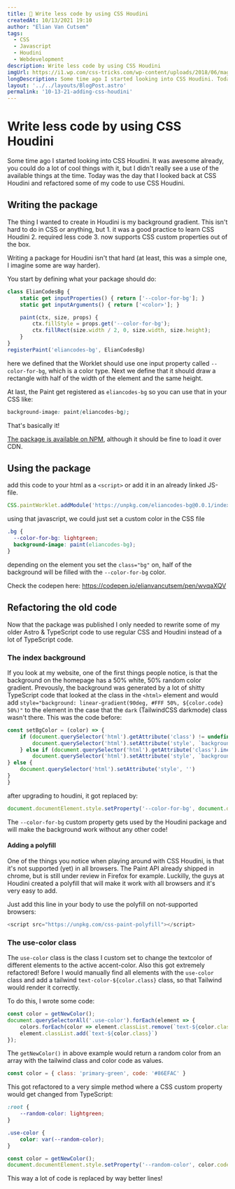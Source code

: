 ```yaml
---
title: 🎉 Write less code by using CSS Houdini
createdAt: 10/13/2021 19:10
author: "Elian Van Cutsem"
tags:
  - CSS
  - Javascript
  - Houdini
  - Webdevelopment
description: Write less code by using CSS Houdini
imgUrl: https://i1.wp.com/css-tricks.com/wp-content/uploads/2018/06/magic-stage.png?fit=1200%2C600&ssl=1
longDescription: Some time ago I started looking into CSS Houdini. Today was finally the day that I wrote a package to replace some of my shitty code with some CSS Houdini magic
layout: '../../layouts/BlogPost.astro'
permalink: '10-13-21-adding-css-houdini'
---
```


# Write less code by using CSS Houdini

Some time ago I started looking into CSS Houdini. It was awesome already, you could do a lot of cool things with it, but I didn't really see a use of the available things at the time. Today was the day that I looked back at CSS Houdini and refactored some of my code to use CSS Houdini.

## Writing the package

The thing I wanted to create in Houdini is my background gradient. This isn't hard to do in CSS or anything, but 1. it was a good practice to learn CSS Houdini 2. required less code 3. now supports CSS custom properties out of the box.

Writing a package for Houdini isn't that hard (at least, this was a simple one, I imagine some are way harder).

You start by defining what your package should do:

```js
class ElianCodesBg {
    static get inputProperties() { return ['--color-for-bg']; }
    static get inputArguments() { return ['<color>']; }

    paint(ctx, size, props) {
        ctx.fillStyle = props.get('--color-for-bg');
        ctx.fillRect(size.width / 2, 0, size.width, size.height);
    }
}
registerPaint('eliancodes-bg', ElianCodesBg)
```

here we defined that the Worklet should use one input property called `--color-for-bg`, which is a color type. Next we define that it should draw a rectangle with half of the width of the element and the same height.

At last, the Paint get registered as `eliancodes-bg` so you can use that in your CSS like:

```css
background-image: paint(eliancodes-bg);
```

That's basically it!

[The package is available on NPM](<https://www.npmjs.com/package/eliancodes-bg>), although it should be fine to load it over CDN.

## Using the package

add this code to your html as a `<script>` or add it in an already linked JS-file.

```js
CSS.paintWorklet.addModule('https://unpkg.com/eliancodes-bg@0.0.1/index.js')
```

using that javascript, we could just set a custom color in the CSS file

```css
.bg {
  --color-for-bg: lightgreen;
  background-image: paint(eliancodes-bg);
}
```

depending on the element you set the `class="bg"` on, half of the background will be filled with the `--color-for-bg` color.

Check the codepen here: <https://codepen.io/elianvancutsem/pen/wvqaXQV>

## Refactoring the old code

Now that the package was published I only needed to rewrite some of my older Astro & TypeScript code to use regular CSS and Houdini instead of a lot of TypeScript code.

### The index background

If you look at my website, one of the first things people notice, is that the background on the homepage has a 50% white, 50% random color gradient. Prevously, the background was generated by a lot of shitty TypeScript code that looked at the class in the `<html>` element and would add `style="background: linear-gradient(90deg, #FFF 50%, ${color.code} 50%)"` to the element in the case that the `dark` (TailwindCSS darkmode) class wasn't there. This was the code before:

```ts
const setBgColor = (color) => {
    if (document.querySelector('html').getAttribute('class') != undefined && !document.querySelector('html').getAttribute('class').includes('dark') && document.querySelector('html').getAttribute('class').includes('index-bg')){
        document.querySelector('html').setAttribute('style', `background: linear-gradient(90deg, #FFF 50%, ${color.code} 50%)`)
    } else if (document.querySelector('html').getAttribute('class').includes('dark')) {
        document.querySelector('html').setAttribute('style', `background: linear-gradient(90deg, #000 50%, #000 50%)`)
} else {
    document.querySelector('html').setAttribute('style', '')
}
}
```

after upgrading to houdini, it got replaced by:

```ts
document.documentElement.style.setProperty('--color-for-bg', document.documentElement.classList.contains('dark') ? 'black' : color.code)
```

The `--color-for-bg` custom property gets used by the Houdini package and will make the background work without any other code!

#### Adding a polyfill

One of the things you notice when playing around with CSS Houdini, is that it's not supported (yet) in all browsers. The Paint API already shipped in chrome, but is still under review in Firefox for example. Luckilly, the guys at Houdini created a polyfill that will make it work with all browsers and it's very easy to add.

Just add this line in your body to use the polyfill on not-supported browsers:

```js
<script src="https://unpkg.com/css-paint-polyfill"></script>
```

### The use-color class

The `use-color` class is the class I custom set to change the textcolor of different elements to the active accent-color. Also this got extremely refactored! Before I would manually find all elements with the `use-color` class and add a tailwind `text-color-${color.class}` class, so that Tailwind would render it correctly.

To do this, I wrote some code:

```ts
const color = getNewColor();
document.querySelectorAll('.use-color').forEach(element => {
    colors.forEach(color => element.classList.remove(`text-${color.class}`));
    element.classList.add(`text-${color.class}`)
});
```

The `getNewColor()` in above example would return a random color from an array with the tailwind class and color code as values.

```js
const color = { class: 'primary-green', code: '#86EFAC' }
```

This got refactored to a very simple method where a CSS custom property would get changed from TypeScript:

```css
:root {
    --random-color: lightgreen;
}

.use-color {
    color: var(--random-color);
}
```

```ts
const color = getNewColor();
document.documentElement.style.setProperty('--random-color', color.code)
```

This way a lot of code is replaced by way better lines!
